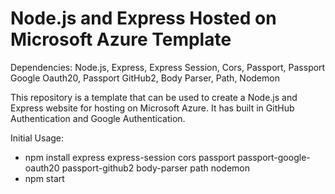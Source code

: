 # Node.js and Express Hosted on Microsoft Azure Template

Dependencies: Node.js, Express, Express Session, Cors, Passport, Passport Google Oauth20, Passport GitHub2, Body Parser, Path, Nodemon

This repository is a template that can be used to create a Node.js and Express website for hosting on Microsoft Azure. It has built in GitHub Authentication and Google Authentication. 

Initial Usage:
- npm install express express-session cors passport passport-google-oauth20 passport-github2 body-parser path nodemon
- npm start


